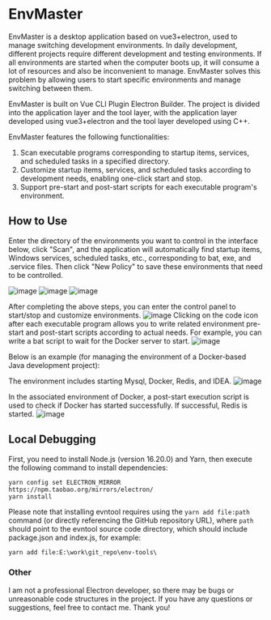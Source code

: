 # EnvMaster

EnvMaster is a desktop application based on vue3+electron, used to manage switching development environments. In daily development, different projects require different development and testing environments. If all environments are started when the computer boots up, it will consume a lot of resources and also be inconvenient to manage. EnvMaster solves this problem by allowing users to start specific environments and manage switching between them.

EnvMaster is built on Vue CLI Plugin Electron Builder. The project is divided into the application layer and the tool layer, with the application layer developed using vue3+electron and the tool layer developed using C++.

EnvMaster features the following functionalities:
1. Scan executable programs corresponding to startup items, services, and scheduled tasks in a specified directory.
2. Customize startup items, services, and scheduled tasks according to development needs, enabling one-click start and stop.
3. Support pre-start and post-start scripts for each executable program's environment.

## How to Use
Enter the directory of the environments you want to control in the interface below, click "Scan", and the application will automatically find startup items, Windows services, scheduled tasks, etc., corresponding to bat, exe, and .service files. Then click "New Policy" to save these environments that need to be controlled.

![image](https://github.com/Mr-miao/env-master/assets/20635826/fbed3ef4-d753-46b2-a138-d4f648f7a725)
![image](https://github.com/Mr-miao/env-master/assets/20635826/8e55c26e-2315-47b5-862f-15088c387a15)
![image](https://github.com/Mr-miao/env-master/assets/20635826/3c42a445-5a45-4cd1-a23d-d0b4e80d44e6)

After completing the above steps, you can enter the control panel to start/stop and customize environments.
![image](https://github.com/Mr-miao/env-master/assets/20635826/814acd72-7795-4830-a6b8-24fb06564ef7)
Clicking on the code icon after each executable program allows you to write related environment pre-start and post-start scripts according to actual needs. For example, you can write a bat script to wait for the Docker server to start.
![image](https://github.com/Mr-miao/env-master/assets/20635826/f132db3c-df3a-42e5-82f1-00794beda80f)

Below is an example (for managing the environment of a Docker-based Java development project):

The environment includes starting Mysql, Docker, Redis, and IDEA.
![image](https://github.com/Mr-miao/env-master/assets/20635826/0a84f2be-c54d-4e47-98f0-28d4240b02dd)

In the associated environment of Docker, a post-start execution script is used to check if Docker has started successfully. If successful, Redis is started.
![image](https://github.com/Mr-miao/env-master/assets/20635826/fabd060a-0155-4066-892c-92ad5409178a)

## Local Debugging
First, you need to install Node.js (version 16.20.0) and Yarn, then execute the following command to install dependencies:
```
yarn config set ELECTRON_MIRROR https://npm.taobao.org/mirrors/electron/
yarn install
```
Please note that installing evntool requires using the `yarn add file:path` command (or directly referencing the GitHub repository URL), where `path` should point to the evntool source code directory, which should include package.json and index.js, for example:
```
yarn add file:E:\work\git_repo\env-tools\
```
### Other
I am not a professional Electron developer, so there may be bugs or unreasonable code structures in the project. If you have any questions or suggestions, feel free to contact me. Thank you!
